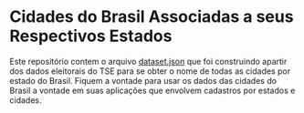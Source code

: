 # Cidades do Brasil Associadas a seus Respectivos Estados

Este repositório contem o arquivo [dataset.json](dataset.json) que foi construindo apartir dos dados eleitorais do TSE para se obter o nome de todas as cidades por estado do Brasil. Fiquem a vontade para usar os dados das cidades do Brasil a vontade em suas aplicações que envolvem cadastros por estados e cidades.
